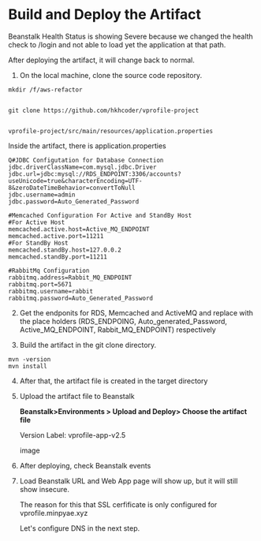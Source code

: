 # Build and Deploy the Artifact

Beanstalk Health Status is showing Severe because we changed the health check to /login and not able to load yet the application at that path.

After deploying the artifact, it will change back to normal.


1. On the local machine, clone the source code repository.


```
mkdir /f/aws-refactor


git clone https://github.com/hkhcoder/vprofile-project


vprofile-project/src/main/resources/application.properties
```


Inside the artifact, there is application.properties


```
Q#JDBC Configutation for Database Connection
jdbc.driverClassName=com.mysql.jdbc.Driver
jdbc.url=jdbc:mysql://RDS_ENDPOINT:3306/accounts?useUnicode=true&characterEncoding=UTF-8&zeroDateTimeBehavior=convertToNull
jdbc.username=admin
jdbc.password=Auto_Generated_Password

#Memcached Configuration For Active and StandBy Host
#For Active Host
memcached.active.host=Active_MQ_ENDPOINT
memcached.active.port=11211
#For StandBy Host
memcached.standBy.host=127.0.0.2
memcached.standBy.port=11211

#RabbitMq Configuration
rabbitmq.address=Rabbit_MQ_ENDPOINT
rabbitmq.port=5671
rabbitmq.username=rabbit
rabbitmq.password=Auto_Generated_Password

```


2. Get the endponits for RDS, Memcached and ActiveMQ and replace with the place holders (RDS_ENDPOING, Auto_generated_Password, Active_MQ_ENDPOINT, Rabbit_MQ_ENDPOINT) respectively

3. Build the artifact in the git clone directory.
```
mvn -version
mvn install
```
4. After that, the artifact file is created in the target directory

5. Upload the artifact file to Beanstalk

	**Beanstalk>Environments > Upload and Deploy> Choose the artifact file**

	Version Label: vprofile-app-v2.5

	image

6. After deploying, check Beanstalk events

7. Load Beanstalk URL and Web App page will show up, but it will still show insecure.

   The reason for this that SSL cerfificate is only configured for vprofile.minpyae.xyz
   
   Let's configure DNS in the next step.
   
   